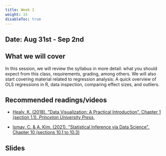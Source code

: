 ```yaml
---
title: Week 1
weight: 15
disableToc: true
---
```


## Date: Aug 31st - Sep 2nd

## What we will cover

In this session, we will review the syllabus in more detail: what you should expect from this class, requirements, grading, among others. We will also start covering material related to regression analysis: A quick overview of OLS regressions in R, data inspection, comparing effect sizes, and outliers.

## Recommended readings/videos

- [Healy, K. (2018). "Data Visualization: A Practical Introduction". Chapter 1 (section 1.1). *Princeton University Press*.](https://socviz.co/lookatdata.html)

- [Ismay, C. & A. Kim. (2021). "Statistical Inference via Data Science". Chapter 10 (sections 10.1 to 10.3)](https://moderndive.com/10-inference-for-regression.html)

## Slides

<!-- {{% button href="https://sta235.netlify.app/Classes/Week1/1_Intro/f2021_sta235h_1_intro.html" icon="fas fa-external-link-alt" icon-position="right" %}}New window{{% /button %}} {{% button href="https://sta235.netlify.app/Classes/Week1/1_Intro/f2021_sta235h_1_intro.pdf" icon="fas fa-file-pdf" icon-position="right" %}}Download{{% /button %}} 

{{< slides src="https://sta235.netlify.app/Classes/Week1/1_Intro/f2021_sta235h_1_intro.html" >}}

<br>

{{% button href="https://sta235.netlify.app/Classes/Week1/2_OLS/f2021_sta235h_2_reg.html" icon="fas fa-external-link-alt" icon-position="right" %}}New window{{% /button %}} {{% button href="https://sta235.netlify.app/Classes/Week1/2_OLS/f2021_sta235h_2_reg.pdf" icon="fas fa-file-pdf" icon-position="right" %}}Download{{% /button %}} 

{{< slides src="https://sta235.netlify.app/Classes/Week1/2_OLS/f2021_sta235h_2_reg.html" >}}

## Code

Here is the R code we will review in class, with some additional data and questions <a onclick="ga('send', 'event', 'External-Link','click','code1','0','Link');" href="https://raw.githubusercontent.com/maibennett/sta235/main/exampleSite/content/Classes/Week1/2_OLS/code/f2021_sta235h_2_reg.R" target="_blank" class="btn btn-default">Download<i class="fas fa-code"></i></a>

## Notes

- *How do I interpret log transformations of variables in a linear regression?*

**Answer**: A lot of the time, we want to transform our dependent variable `$ y $` to `$ \log(y) $`, so that it's normally distributed (e.g. income), or sometimes we could also have a covariates included in our model in a log form. How do we interpret the coefficients in a linear regression model under these transformations? As we saw in class, you can actually interpret them as percentage changes! Take a look at this article to see how to exactly interpret these coefficients, depending on whether your dependent or independent variable (or both!) are in log form. {{% button href="https://data.library.virginia.edu/interpreting-log-transformations-in-a-linear-model/" icon="fas fa-external-link-alt" icon-position="right" %}}Go to article{{% /button %}} -->
